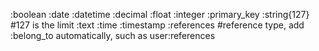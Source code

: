 :boolean
:date
:datetime
:decimal
:float
:integer
:primary_key
:string{127} #127 is the limit
:text
:time
:timestamp
:references #reference type, add :belong_to automatically, such as user:references
